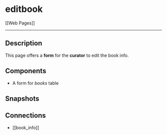 # editbook

[[Web Pages]]

---

## Description

This page offers a **form** for the **curator** to edit the book info.

## Components

* A form for *books* table

## Snapshots

## Connections

* [[book_info]]